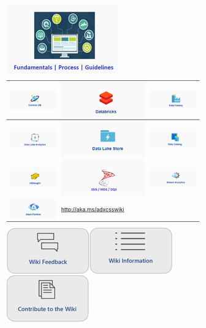 
[![fun.png](/.attachments/fun-1b2a3bd9-8e1d-4757-bca2-2660d25b9c97.png)](/Big-Data/Getting-Started/Onboarding-Overview) 

<center>

| [![cosmons-edited.png](/.attachments/cosmons-edited-d23f61a1-cd52-4c42-8937-cd3a689507cd.png)](https://aka.ms/cosmosdbwiki) | [![DataBricksEdited.png](/.attachments/DataBricksEdited-ac0c8f91-8858-4f22-bd75-4c0e327acb2f.png)](https://aka.ms/databrickswiki) |[![DataFactoryEdited.png](/.attachments/DataFactoryEdited-c52d6281-a8df-480f-a3f6-d1d297adc264.png)](https://supportability.visualstudio.com/AzureDataFactory/_wiki/wikis/AzureDataFactory/286281/Azure-Data-Factory-TSGs-(CSS))  |
|--|--|--|
| [![DataLakeAnalyticsEdited.png](/.attachments/DataLakeAnalyticsEdited-a3ad43de-353f-43cc-bf50-7107957a9c2f.png)](https://dev.azure.com/Supportability/Big%20Data/_wiki/wikis/Big-Data.wiki?_a=edit&pagePath=%2FData%20Lake%20Analytics&pageId=212872&wikiVersion=GBwikiMaster) | [![DataLakeStoreEdited.png](/.attachments/DataLakeStoreEdited-77e372a0-2b96-42e3-b470-87b62e43ea6b.png)](https://dev.azure.com/Supportability/Big%20Data/_wiki/wikis/Big-Data.wiki?pagePath=%2FBig%20Data%2FTechnical%20Troubleshooting%2FAzure%20Outages%20%26%20Service%20Impacting%20Events%2FPOD%20%252D%20Data%20Movement%2FData%20Lake%20Store&pageId=212873&wikiVersion=GBwikiMaster) | [![DataCatalogEdited.png](/.attachments/DataCatalogEdited-09db92ea-dbda-4ddd-8b62-8bc9c6d638ee.png) ](https://dev.azure.com/Supportability/Big%20Data/_wiki/wikis/Big-Data.wiki?pagePath=%2FData%20Movement%20POD%2FData%20Catalog&pageId=143907&wikiVersion=GBwikiMaster) |![ssis-logo.png](/.attachments/ssis-logo-30f4a18b-a828-41dc-9cf4-e647628b36d9.png)
| [![HDInsight2.png](/.attachments/HDInsight2-98c3321e-2b7e-4b42-a704-a106ad0069f8.png)](https://aka.ms/hdicsswiki)  |  [![ssis-logo-v4.png](/.attachments/ssis-logo-v4-e3708c7f-7d6c-4c2a-afeb-b80242872884.png)](https://dev.azure.com/Supportability/Big%20Data/_wiki/wikis/Big-Data.wiki/331805/From-SQL-On-Prem-SSIS-DQS-MDS) | [![StreamAnalyticsEdited.png](/.attachments/StreamAnalyticsEdited-36af0a57-7249-4326-9563-83923294d503.png)](https://dev.azure.com/Supportability/Big%20Data/_wiki/wikis/Big-Data.wiki?pagePath=%2FBig%20Data%2FTechnical%20Troubleshooting%2FAzure%20Outages%20%26%20Service%20Impacting%20Events%2FPOD%20%252D%20Data%20Movement%2FStream%20Analytics&pageId=143905&wikiVersion=GBwikiMaster) |
| [![image.png](/.attachments/image-41f5caa9-189a-49af-93d1-e9a7d5e53e20.png)](https://supportability.visualstudio.com/Azure%20Purview/_wiki/wikis/Azure%20Purview/355936/Troubleshooting-Guides-(TSGs)) | http://aka.ms/adxcsswiki ||

</center>

[![Wiki Feedback Button Smaller.jpg](/.attachments/Wiki%20Feedback%20Button%20Smaller-4fa394b2-fffd-4e4e-9601-0e1447d44fe9.jpg)](https://teams.microsoft.com/l/channel/19%3a5485372086bc4848b6cb913d975dc904%40thread.skype/Big%2520Data%2520Wiki%2520Feedback?groupId=d6c5d9c8-f14e-4cb6-a79a-1874c3b84cb6&tenantId=72f988bf-86f1-41af-91ab-2d7cd011db47)[![Wiki Information Button.jpg](/.attachments/Wiki%20Information%20Button-3c06e484-1fa5-4d96-8c5b-ecf191609827.jpg)](https://dev.azure.com/Supportability/Big%20Data/_wiki/wikis/Big-Data.wiki/278588/Wiki-Information-Contribution)[![Wiki Contribution Button Smaller.jpg](/.attachments/Wiki%20Contribution%20Button%20Smaller-4c6aa8b9-c74c-4b0c-bfde-0b99efd68036.jpg)](https://dev.azure.com/Supportability/Big%20Data/_workitems/recentlyupdated/)

</center>

              

